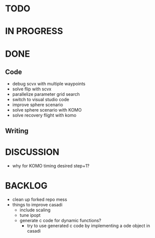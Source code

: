 # TODO

# IN PROGRESS

# DONE
## Code
- debug scvx with multiple waypoints
- solve flip with scvx
- parallelize parameter grid search
- switch to visual studio code
- improve sphere scenario
- solve sphere scenario with KOMO
- solve recovery flight with komo

## Writing

# DISCUSSION
- why for KOMO timing desired step+1?

# BACKLOG
- clean up forked repo mess
- things to improve casadi
  - include scaling
  - tune ipopt
  - generate c code for dynamic functions?
    - try to use generated c code by implementing a ode object in casadi
